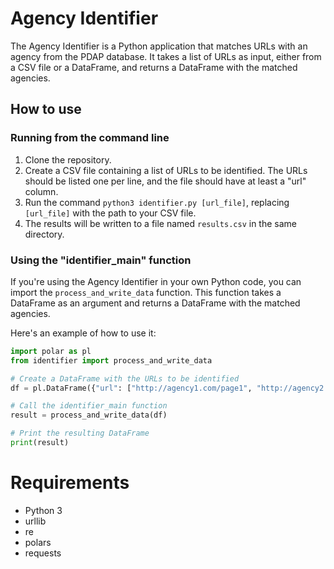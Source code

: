 # Agency Identifier

The Agency Identifier is a Python application that matches URLs with an agency from the PDAP database. It takes a list of URLs as input, either from a CSV file or a DataFrame, and returns a DataFrame with the matched agencies.

## How to use

### Running from the command line

1. Clone the repository.
2. Create a CSV file containing a list of URLs to be identified. The URLs should be listed one per line, and the file should have at least a "url" column.
3. Run the command `python3 identifier.py [url_file]`, replacing `[url_file]` with the path to your CSV file.
4. The results will be written to a file named `results.csv` in the same directory.

### Using the "identifier_main" function

If you're using the Agency Identifier in your own Python code, you can import the `process_and_write_data` function. This function takes a DataFrame as an argument and returns a DataFrame with the matched agencies.

Here's an example of how to use it:

```python
import polar as pl
from identifier import process_and_write_data

# Create a DataFrame with the URLs to be identified
df = pl.DataFrame({"url": ["http://agency1.com/page1", "http://agency2.com/page2"]})

# Call the identifier_main function
result = process_and_write_data(df)

# Print the resulting DataFrame
print(result)
```

# Requirements

- Python 3
- urllib
- re
- polars
- requests